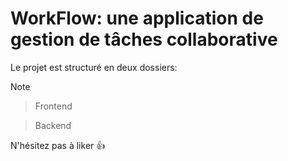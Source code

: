 # WorkFlow: une application de gestion de tâches collaborative

Le projet est structuré en deux dossiers:

> [!NOTE]

> Frontend
    
> Backend

N'hésitez pas à liker :+1:
